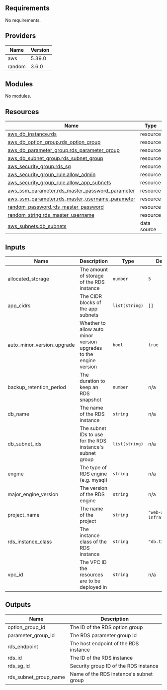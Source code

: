 <!-- BEGIN_TF_DOCS -->
## Requirements

No requirements.

## Providers

| Name | Version |
|------|---------|
| aws | 5.39.0 |
| random | 3.6.0 |

## Modules

No modules.

## Resources

| Name | Type |
|------|------|
| [aws_db_instance.rds](https://registry.terraform.io/providers/hashicorp/aws/latest/docs/resources/db_instance) | resource |
| [aws_db_option_group.rds_option_group](https://registry.terraform.io/providers/hashicorp/aws/latest/docs/resources/db_option_group) | resource |
| [aws_db_parameter_group.rds_parameter_group](https://registry.terraform.io/providers/hashicorp/aws/latest/docs/resources/db_parameter_group) | resource |
| [aws_db_subnet_group.rds_subnet_group](https://registry.terraform.io/providers/hashicorp/aws/latest/docs/resources/db_subnet_group) | resource |
| [aws_security_group.rds_sg](https://registry.terraform.io/providers/hashicorp/aws/latest/docs/resources/security_group) | resource |
| [aws_security_group_rule.allow_admin](https://registry.terraform.io/providers/hashicorp/aws/latest/docs/resources/security_group_rule) | resource |
| [aws_security_group_rule.allow_app_subnets](https://registry.terraform.io/providers/hashicorp/aws/latest/docs/resources/security_group_rule) | resource |
| [aws_ssm_parameter.rds_master_password_parameter](https://registry.terraform.io/providers/hashicorp/aws/latest/docs/resources/ssm_parameter) | resource |
| [aws_ssm_parameter.rds_master_username_parameter](https://registry.terraform.io/providers/hashicorp/aws/latest/docs/resources/ssm_parameter) | resource |
| [random_password.rds_master_password](https://registry.terraform.io/providers/hashicorp/random/latest/docs/resources/password) | resource |
| [random_string.rds_master_username](https://registry.terraform.io/providers/hashicorp/random/latest/docs/resources/string) | resource |
| [aws_subnets.db_subnets](https://registry.terraform.io/providers/hashicorp/aws/latest/docs/data-sources/subnets) | data source |

## Inputs

| Name | Description | Type | Default | Required |
|------|-------------|------|---------|:--------:|
| allocated_storage | The amount of storage of the RDS instance | `number` | `5` | no |
| app_cidrs | The CIDR blocks of the app subnets | `list(string)` | `[]` | no |
| auto_minor_version_upgrade | Whether to allow auto minor version upgrades to the engine version | `bool` | `true` | no |
| backup_retention_period | The duration to keep an RDS snapshot | `number` | n/a | yes |
| db_name | The name of the RDS instance | `string` | n/a | yes |
| db_subnet_ids | The subnet IDs to use for the RDS instance's subnet group | `list(string)` | n/a | yes |
| engine | The type of RDS engine (e.g. mysql) | `string` | n/a | yes |
| major_engine_version | The version of the RDS engine | `string` | n/a | yes |
| project_name | The name of the project | `string` | `"web-app-infra"` | no |
| rds_instance_class | The instance class of the RDS instance | `string` | `"db.t3.micro"` | no |
| vpc_id | The VPC ID the resources are to be deployed in | `string` | n/a | yes |

## Outputs

| Name | Description |
|------|-------------|
| option_group_id | The ID of the RDS option group |
| parameter_group_id | The RDS parameter group Id |
| rds_endpoint | The host endpoint of the RDS instance |
| rds_id | The ID of the RDS instance |
| rds_sg_id | Security group ID of the RDS instance |
| rds_subnet_group_name | Name of the RDS instance's subnet group |
<!-- END_TF_DOCS -->